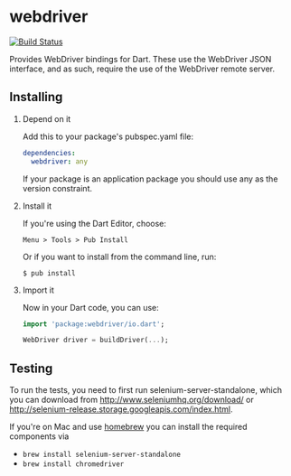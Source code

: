 webdriver
=========

[![Build Status](https://travis-ci.org/google/webdriver.dart.svg?branch=master)](https://travis-ci.org/google/webdriver.dart)

Provides WebDriver bindings for Dart. These use the WebDriver JSON interface,
and as such, require the use of the WebDriver remote server.

Installing
----------

1. Depend on it

   Add this to your package's pubspec.yaml file:

   ```YAML
   dependencies:
     webdriver: any
   ```

   If your package is an application package you should use any as the version
   constraint.

2. Install it

   If you're using the Dart Editor, choose:

   ```
   Menu > Tools > Pub Install
   ```

   Or if you want to install from the command line, run:

   ```
   $ pub install
   ```

3. Import it

   Now in your Dart code, you can use:

   ```Dart
   import 'package:webdriver/io.dart';

   WebDriver driver = buildDriver(...);
   ```

Testing
-------

To run the tests, you need to first run selenium-server-standalone, which you
can download from http://www.seleniumhq.org/download/ or http://selenium-release.storage.googleapis.com/index.html.

If you're on Mac and use [homebrew][] you can install the required components via

* `brew install selenium-server-standalone`
* `brew install chromedriver`

[homebrew]: http://brew.sh/
